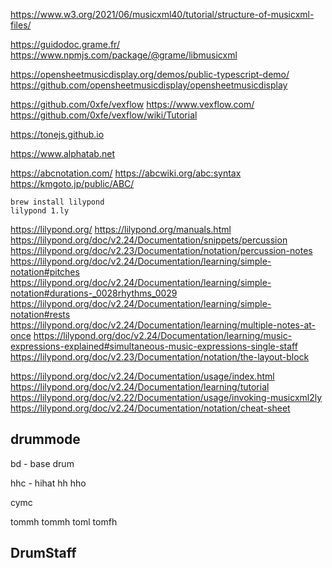 https://www.w3.org/2021/06/musicxml40/tutorial/structure-of-musicxml-files/

https://guidodoc.grame.fr/
https://www.npmjs.com/package/@grame/libmusicxml

https://opensheetmusicdisplay.org/demos/public-typescript-demo/
https://github.com/opensheetmusicdisplay/opensheetmusicdisplay

https://github.com/0xfe/vexflow
https://www.vexflow.com/
https://github.com/0xfe/vexflow/wiki/Tutorial


https://tonejs.github.io

https://www.alphatab.net


https://abcnotation.com/
https://abcwiki.org/abc:syntax
https://kmgoto.jp/public/ABC/


```
brew install lilypond
lilypond 1.ly
```

https://lilypond.org/
https://lilypond.org/manuals.html
https://lilypond.org/doc/v2.24/Documentation/snippets/percussion
    https://lilypond.org/doc/v2.23/Documentation/notation/percussion-notes
    https://lilypond.org/doc/v2.24/Documentation/learning/simple-notation#pitches
    https://lilypond.org/doc/v2.24/Documentation/learning/simple-notation#durations-_0028rhythms_0029
    https://lilypond.org/doc/v2.24/Documentation/learning/simple-notation#rests
    https://lilypond.org/doc/v2.24/Documentation/learning/multiple-notes-at-once
    https://lilypond.org/doc/v2.24/Documentation/learning/music-expressions-explained#simultaneous-music-expressions-single-staff
    https://lilypond.org/doc/v2.23/Documentation/notation/the-layout-block

https://lilypond.org/doc/v2.24/Documentation/usage/index.html
https://lilypond.org/doc/v2.24/Documentation/learning/tutorial
https://lilypond.org/doc/v2.22/Documentation/usage/invoking-musicxml2ly
https://lilypond.org/doc/v2.24/Documentation/notation/cheat-sheet

## drummode

bd      - base drum

hhc     - hihat
hh
hho

cymc

tommh
tommh
toml
 tomfh


## DrumStaff

